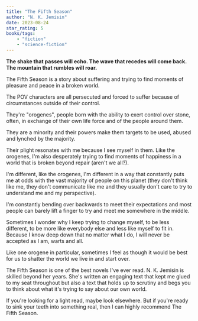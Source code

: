 ```yaml
---
title: "The Fifth Season"
author: "N. K. Jemisin"
date: 2023-08-24
star_rating: 5
books/tags:
    - "fiction"
    - "science-fiction"
---
```

**The shake that passes will echo. The wave that recedes will come back. The mountain that rumbles will roar.**

The Fifth Season is a story about suffering and trying to find moments of pleasure and peace in a broken world.

The POV characters are all persecuted and forced to suffer because of circumstances outside of their control.

They're "orogenes", people born with the ability to exert control over stone, often, in exchange of their own life force and of the people around them.

They are a minority and their powers make them targets to be used, abused and lynched by the majority.

Their plight resonates with me because I see myself in them. Like the orogenes, I'm also desperately trying to find moments of happiness in a world that is broken beyond repair (aren't we all?).

I'm different, like the orogenes, I'm different in a way that constantly puts me at odds with the vast majority of people on this planet (they don't think like me, they don't communicate like me and they usually don't care to try to understand me and my perspective).

I'm constantly bending over backwards to meet their expectations and most people can barely lift a finger to try and meet me somewhere in the middle.

Sometimes I wonder why I keep trying to change myself, to be less different, to be more like everybody else and less like myself to fit in. Because I know deep down that no matter what I do, I will never be accepted as I am, warts and all.

Like one orogene in particular, sometimes I feel as though it would be best for us to shatter the world we live in and start over.

The Fifth Season is one of the best novels I've ever read. N. K. Jemisin is skilled beyond her years. She's written an engaging text that kept me glued to my seat throughout but also a text that holds up to scrutiny and begs you to think about what it's trying to say about our own world.

If you're looking for a light read, maybe look elsewhere. But if you're ready to sink your teeth into something real, then I can highly recommend The Fifth Season.